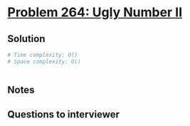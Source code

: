 # [Problem 264: Ugly Number II](https://leetcode.com/problems/ugly-number-ii/)

## Solution

```py
# Time complexity: O()
# Space complexity: O()



```

## Notes

## Questions to interviewer
